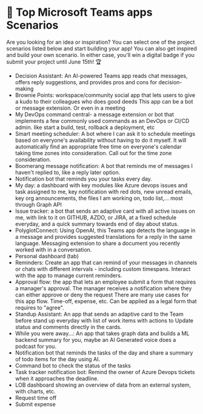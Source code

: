 # 📃 Top Microsoft Teams apps Scenarios

Are you looking for an idea or inspiration? You can select one of the project scenarios listed below and start building your app! You can also get inspired and build your own scenario. In either case, you'll win a digital badge if you submit your project until June 15th! 🏆

- Decision Assistant: An AI-powered Teams app reads chat messages, offers reply suggestions, and provides pros and cons for decision-making
- Brownie Points: workspace/community social app that lets users to give a kudo to their colleagues who does good deeds	This app can be a bot or message extension. Or even in a meeting
- My DevOps command central- a message extension or bot that implements a few commonly used commands as an DevOps or CI/CD admin. like start a build, test, rollback a deployment, etc
- Smart meeting scheduler: A bot where I can ask it to schedule meetings based on everyone's availability without having to do it myself. It will automatically find an appropriate free time on everyone's calendar taking time zones into consideration. Call out for the time zone consideration.
- Boomerang message notification: A bot that reminds me of messages I haven't replied to, like a reply later option.
- Notification bot that reminds you your tasks every day.
- My day: a dashboard with key modules like Azure devops issues and task assigned to me, key notification with red dots, new unread emails, key org announcements, the files I am working on, todo list,... most through Graph API
- Issue tracker: a bot that sends an adaptive card with all active issues on me, with link to it on GITHUB, AZDO, or JIRA, at a fixed schedule everyday, and a quick summary towards end of day about status.
- PolyglotConnect: Using OpenAI, this Teams app detects the language in a message and provides suggested translations for a reply in the same language.
Messaging extension to share a document you recently worked with in a conversation.
- Personal dashboard (tab)
- Reminders: Create an app that can remind of your messages in channels or chats with different intervals - including custom timespans. Interact with the app to manage current reminders.
- Approval flow: the app that lets an employee submit a form that requires a manager's approval. The manager receives a notification where they can either approve or deny the request	There are many use cases for this app flow. Time-off, expense, etc. Can be applied as a legal form that requires to "agree".
- Standup Assistant: An app that sends an adaptive card to the Team before stand up everyday with list of work items with actions to Update status and comments directly in the cards.
- While you were away...: An app that takes graph data and builds a ML backend summary for you, maybe an AI Generated voice does a podcast for you.
- Notification bot that reminds the tasks of the day and share a summary of todo items for the day using AI.
- Command bot to check the status of the tasks
- Task tracker notification bot: Remind the owner of Azure Devops tickets when it approaches the deadline.
- LOB dashboard showing an overview of data from an external system, with charts, etc.
- Request time off
- Submit expense
